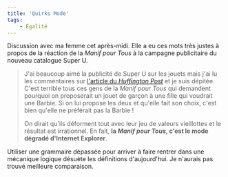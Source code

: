 ```yaml
---
title: 'Quirks Mode'
tags:
    - Égalité
---
```


Discussion avec ma femme cet après-midi. Elle a eu ces mots très justes à propos
de la réaction de la _Manif pour Tous_ à la campagne publicitaire du nouveau
catalogue Super U.

> J'ai beaucoup aimé la publicité de Super U sur les jouets mais j'ai lu les
> commentaires sur
> [l'article du _Huffington Post_](http://www.huffingtonpost.fr/2015/12/22/catalogue-noel-super-u-jouets_n_8861684.html '"La nouvelle publicité de Super U sur les jouets unisexes dérange des militants de la Manif pour tous" par Gaétan Lebrun')
> et je suis dépitée. C'est terrible tous ces gens de la _Manif pour Tous_ qui
> demandent pourquoi on proposerait un jouet de garçon à une fille qui voudrait
> une Barbie. Si on lui propose les deux et qu'elle fait son choix, c'est bien
> qu'elle ne préférait pas la Barbie !
>
> On dirait qu'ils déforment tout avec leur jeu de valeurs vieillottes et le
> résultat est irrationnel. En fait, **la _Manif pour Tous_, c'est le mode
> dégradé d'Internet Explorer**.

Utiliser une grammaire dépassée pour arriver à faire rentrer dans une mécanique
logique désuète les définitions d'aujourd'hui. Je n'aurais pas trouvé meilleure
comparaison.

